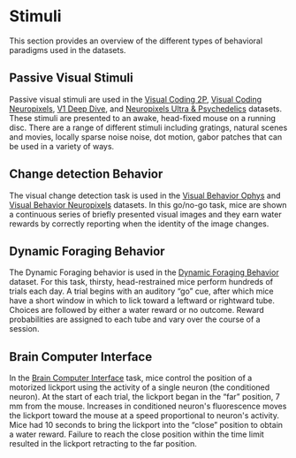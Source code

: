# Stimuli

This section provides an overview of the different types of behavioral paradigms used in the datasets. 

## Passive Visual Stimuli

Passive visual stimuli are used in the [Visual Coding 2P](/physiology/ophys/visual-coding/vc2p-background), [Visual Coding Neuropixels](/physiology/ephys/visual-coding/vcnp), [V1 Deep Dive](/physiology/ophys/V1DD/V1DD-overview), and [Neuropixels Ultra & Psychedelics](/physiology/ephys/np-ultra/npultra-psychedelics) datasets. These stimuli are presented to an awake, head-fixed mouse on a running disc. There are a range of different stimuli including gratings, natural scenes and movies, locally sparse noise noise, dot motion, gabor patches that can be used in a variety of ways. 

## Change detection Behavior

The visual change detection task is used in the [Visual Behavior Ophys](/physiology/ophys/visual-behavior/VB-Ophys) and [Visual Behavior Neuropixels](/physiology/ephys/visual-behavior/VB-Neuropixels) datasets. In this go/no-go task, mice are shown a continuous series of briefly presented visual images and they earn water rewards by correctly reporting when the identity of the image changes.

## Dynamic Foraging Behavior

The Dynamic Foraging behavior is used in the [Dynamic Foraging Behavior](/dynamic-foraging/Dynamic-Foraging) dataset. For this task, thirsty, head-restrained mice perform hundreds of trials each day. A trial begins with an auditory “go” cue, after which mice have a short window in which to lick toward a leftward or rightward tube. Choices are followed by either a water reward or no outcome. Reward probabilities are assigned to each tube and vary over the course of a session. 

## Brain Computer Interface

In the [Brain Computer Interface](/physiology/ophys/BCI/BCI-overview) task, mice control the position of a motorized lickport using the activity of a single neuron (the conditioned neuron). At the start of each trial, the lickport began in the “far” position, 7 mm from the mouse. Increases in conditioned neuron's fluorescence moves the lickport toward the mouse at a speed proportional to neuron's activity. Mice had 10 seconds to bring the lickport into the “close” position to obtain a water reward. Failure to reach the close position within the time limit resulted in the lickport retracting to the far position. 

